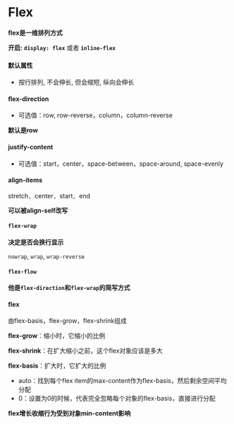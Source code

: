 # Flex

**flex是一维排列方式**

**开启: `display: flex`** 或者 **`inline-flex`**

#### 默认属性

- 按行排列, 不会伸长, 但会缩短, 纵向会伸长



#### flex-direction

- 可选值：row, row-reverse，column，column-reverse

**默认是row**



#### justify-content

- 可选值：start，center，space-between，space-around, space-evenly



#### align-items

stretch`, `center`, `start`, `end

**可以被align-self改写**



#### `flex-wrap`

**决定是否会换行显示**

`nowrap`, `wrap`, `wrap-reverse`



#### `flex-flow`

**他是`flex-direction`和`flex-wrap`的简写方式**





#### flex

由flex-basis，flex-grow，flex-shrink组成

**flex-grow**：缩小时，它缩小的比例

**flex-shrink**：在扩大缩小之前，这个flex对象应该是多大

**flex-basis**：扩大时，它扩大的比例

- auto：找到每个flex item的max-content作为flex-basis，然后剩余空间平均分配
- 0：设置为0的时候，代表完全忽略每个对象的flex-basis，直接进行分配





**flex增长收缩行为受到对象min-content影响**